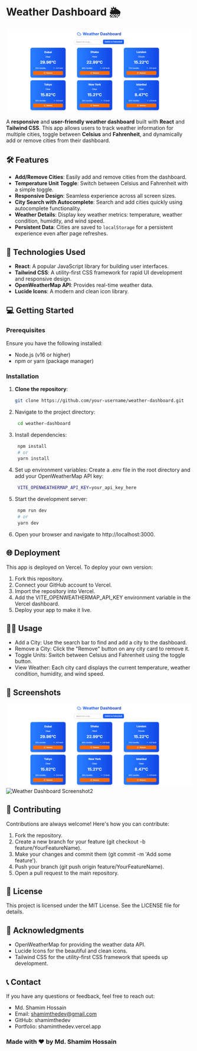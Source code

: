 # Weather Dashboard 🌦️

![Weather Dashboard Screenshot](./src/assets/dashboard-ss-01.png)

A **responsive** and **user-friendly weather dashboard** built with **React** and **Tailwind CSS**. This app allows users to track weather information for multiple cities, toggle between **Celsius** and **Fahrenheit**, and dynamically add or remove cities from their dashboard.

## 🛠️ Features

- **Add/Remove Cities**: Easily add and remove cities from the dashboard.
- **Temperature Unit Toggle**: Switch between Celsius and Fahrenheit with a simple toggle.
- **Responsive Design**: Seamless experience across all screen sizes.
- **City Search with Autocomplete**: Search and add cities quickly using autocomplete functionality.
- **Weather Details**: Display key weather metrics: temperature, weather condition, humidity, and wind speed.
- **Persistent Data**: Cities are saved to `localStorage` for a persistent experience even after page refreshes.

## 🚀 Technologies Used

- **React**: A popular JavaScript library for building user interfaces.
- **Tailwind CSS**: A utility-first CSS framework for rapid UI development and responsive design.
- **OpenWeatherMap API**: Provides real-time weather data.
- **Lucide Icons**: A modern and clean icon library.

## 💻 Getting Started

### Prerequisites

Ensure you have the following installed:

- Node.js (v16 or higher)
- npm or yarn (package manager)

### Installation

1. **Clone the repository**:
   ```bash
   git clone https://github.com/your-username/weather-dashboard.git
2. Navigate to the project directory:
   ```bash
    cd weather-dashboard
3. Install dependencies:
   ```bash
    npm install
    # or
    yarn install
    ```
4. Set up environment variables: Create a .env file in the root directory and add your OpenWeatherMap API key:
   ```bash
    VITE_OPENWEATHERMAP_API_KEY=your_api_key_here
5. Start the development server:
   ```bash
    npm run dev
    # or
    yarn dev
    ```
6. Open your browser and navigate to http://localhost:3000.

## 🌐 Deployment

This app is deployed on Vercel. To deploy your own version:

1. Fork this repository.
2. Connect your GitHub account to Vercel.
3. Import the repository into Vercel.
4. Add the VITE_OPENWEATHERMAP_API_KEY environment variable in the Vercel dashboard.
5. Deploy your app to make it live.

## 🧑‍💻 Usage

- Add a City: Use the search bar to find and add a city to the dashboard.
- Remove a City: Click the "Remove" button on any city card to remove it.
- Toggle Units: Switch between Celsius and Fahrenheit using the toggle button.
- View Weather: Each city card displays the current temperature, weather condition, humidity, and wind speed.

## 📸 Screenshots

![Weather Dashboard Screenshot1](./src/assets/dashboard-ss-01.png)
![Weather Dashboard Screenshot2](./src/assets/dashboard-ss-02.png)

## 🤝 Contributing

Contributions are always welcome! Here's how you can contribute:

1. Fork the repository.
2. Create a new branch for your feature (git checkout -b feature/YourFeatureName).
3. Make your changes and commit them (git commit -m 'Add some feature').
4. Push your branch (git push origin feature/YourFeatureName).
5. Open a pull request to the main repository.

## 📝 License

This project is licensed under the MIT License. See the LICENSE file for details.

## 🙏 Acknowledgments

- OpenWeatherMap for providing the weather data API.
- Lucide Icons for the beautiful and clean icons.
- Tailwind CSS for the utility-first CSS framework that speeds up development.

## 📞 Contact

If you have any questions or feedback, feel free to reach out:

- Md. Shamim Hossain
- Email: shamimthedev@gmail.com
- GitHub: shamimthedev
- Portfolio: shamimthedev.vercel.app

### Made with ❤️ by Md. Shamim Hossain